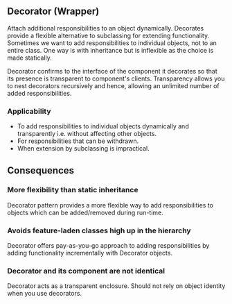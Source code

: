 ## Decorator (Wrapper)

Attach additional responsibilities to an object dynamically. Decorates provide a flexible alternative to subclassing for extending functionality. Sometimes we want to add responsibilities to individual objects, not to an entire class. One way is with inheritance but is inflexible as the choice is made statically.

Decorator confirms to the interface of the component it decorates so that its presence is transparent to component's clients. Transparency allows you to nest decorators recursively and hence, allowing an unlimited number of added responsibilities.

### Applicability

- To add responsibilities to individual objects dynamically and transparently i.e. without affecting other objects.
- For responsibilities that can be withdrawn.
- When extension by subclassing is impractical.

## Consequences

### More flexibility than static inheritance

Decorator pattern provides a more flexible way to add responsibilities to objects which can be added/removed during run-time.

### Avoids feature-laden classes high up in the hierarchy

Decorator offers pay-as-you-go approach to adding responsibilities by adding functionality incrementally with Decorator objects.

### Decorator and its component are not identical

Decorator acts as a transparent enclosure. Should not rely on object identity when you use decorators.
